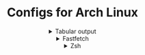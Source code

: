 <div align="center">

# Configs for Arch Linux

<details>
<summary>Tabular output</summary>
<img src="assets/table.png" alt="PNG" />
</details>

<details>
<summary>Fastfetch</summary>
<img src="https://github.com/PutaMadre1337/zsh-and-fastfetch/blob/master/assets/fastfetch.png" alt="PNG" />
</details>

<details>
<summary>Zsh</summary>
<img src="https://github.com/PutaMadre1337/zsh-and-fastfetch/blob/master/assets/zsh.png" alt="PNG" />
</details>

</div>
